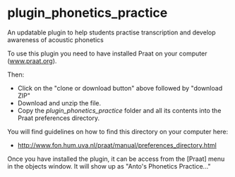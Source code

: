 # plugin_phonetics_practice
 An updatable plugin to help students practise transcription and  develop awareness of acoustic phonetics

 To use this plugin you need to have installed Praat on your computer (www.praat.org).

 Then:
 * Click on the "clone or download button" above followed by "download ZIP"
 * Download and unzip the file.
 * Copy the *plugin_phonetics_practice* folder and all its contents into
 the Praat preferences directory.

 You will find guidelines on how to find this directory on your computer here:
* http://www.fon.hum.uva.nl/praat/manual/preferences_directory.html

Once you have installed the plugin, it can be access from the [Praat] menu in
the objects window. It will show up as "Anto's Phonetics Practice..."
